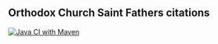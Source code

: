 ## Orthodox Church Saint Fathers citations

[![Java CI with Maven](https://github.com/andrei-punko/saint-fathers-citations/actions/workflows/main.yml/badge.svg)](https://github.com/andrei-punko/saint-fathers-citations/actions/workflows/main.yml)

